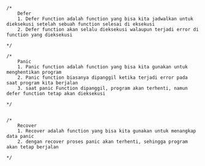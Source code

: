 	/*
		Defer
		1. Defer Function adalah function yang bisa kita jadwalkan untuk dieksekusi setelah sebuah function selesai di eksekusi
		2. Defer function akan selalu dieksekusi walaupun terjadi error di function yang dieksekusi

	*/

    /*
		Panic
		1. Panic function adalah function yang bisa kita gunakan untuk menghentikan program
		2. Panic function biasanya dipanggil ketika terjadi error pada saat program kita berjalan
		3. saat panic Function dipanggil, program akan terhenti, namun defer function tetap akan dieksekusi

	*/


	/*
		Recover
		1. Recover adalah function yang bisa kita gunakan untuk menangkap data panic
		2. dengan recover proses panic akan terhenti, sehingga program akan tetap berjalan

	*/